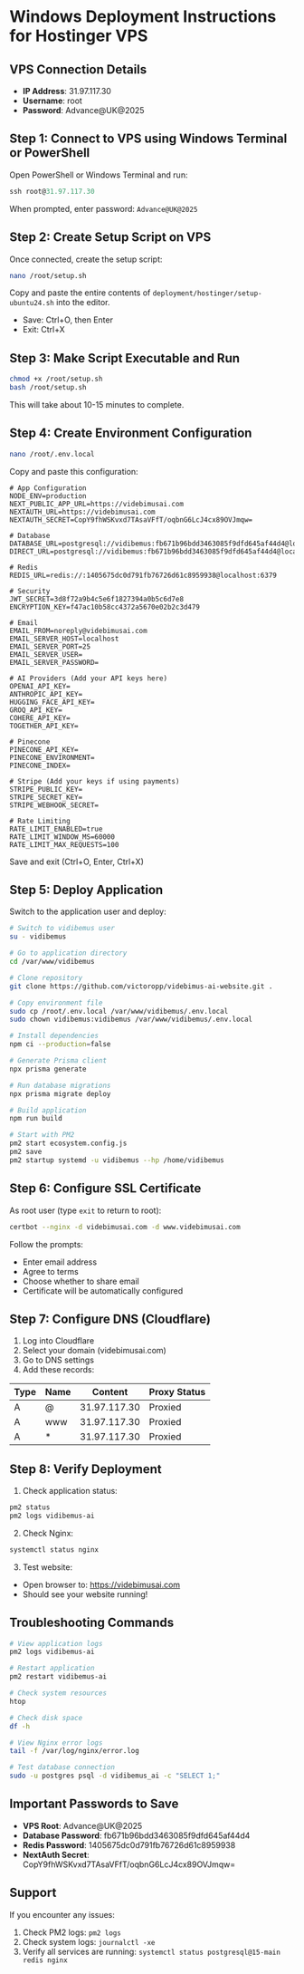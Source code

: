 # Windows Deployment Instructions for Hostinger VPS

## VPS Connection Details
- **IP Address**: 31.97.117.30
- **Username**: root
- **Password**: Advance@UK@2025

## Step 1: Connect to VPS using Windows Terminal or PowerShell

Open PowerShell or Windows Terminal and run:
```powershell
ssh root@31.97.117.30
```

When prompted, enter password: `Advance@UK@2025`

## Step 2: Create Setup Script on VPS

Once connected, create the setup script:
```bash
nano /root/setup.sh
```

Copy and paste the entire contents of `deployment/hostinger/setup-ubuntu24.sh` into the editor.
- Save: Ctrl+O, then Enter
- Exit: Ctrl+X

## Step 3: Make Script Executable and Run

```bash
chmod +x /root/setup.sh
bash /root/setup.sh
```

This will take about 10-15 minutes to complete.

## Step 4: Create Environment Configuration

```bash
nano /root/.env.local
```

Copy and paste this configuration:
```env
# App Configuration
NODE_ENV=production
NEXT_PUBLIC_APP_URL=https://videbimusai.com
NEXTAUTH_URL=https://videbimusai.com
NEXTAUTH_SECRET=CopY9fhWSKvxd7TAsaVFfT/oqbnG6LcJ4cx89OVJmqw=

# Database
DATABASE_URL=postgresql://vidibemus:fb671b96bdd3463085f9dfd645af44d4@localhost:5432/vidibemus_ai
DIRECT_URL=postgresql://vidibemus:fb671b96bdd3463085f9dfd645af44d4@localhost:5432/vidibemus_ai

# Redis
REDIS_URL=redis://:1405675dc0d791fb76726d61c8959938@localhost:6379

# Security
JWT_SECRET=3d8f72a9b4c5e6f1827394a0b5c6d7e8
ENCRYPTION_KEY=f47ac10b58cc4372a5670e02b2c3d479

# Email
EMAIL_FROM=noreply@videbimusai.com
EMAIL_SERVER_HOST=localhost
EMAIL_SERVER_PORT=25
EMAIL_SERVER_USER=
EMAIL_SERVER_PASSWORD=

# AI Providers (Add your API keys here)
OPENAI_API_KEY=
ANTHROPIC_API_KEY=
HUGGING_FACE_API_KEY=
GROQ_API_KEY=
COHERE_API_KEY=
TOGETHER_API_KEY=

# Pinecone
PINECONE_API_KEY=
PINECONE_ENVIRONMENT=
PINECONE_INDEX=

# Stripe (Add your keys if using payments)
STRIPE_PUBLIC_KEY=
STRIPE_SECRET_KEY=
STRIPE_WEBHOOK_SECRET=

# Rate Limiting
RATE_LIMIT_ENABLED=true
RATE_LIMIT_WINDOW_MS=60000
RATE_LIMIT_MAX_REQUESTS=100
```

Save and exit (Ctrl+O, Enter, Ctrl+X)

## Step 5: Deploy Application

Switch to the application user and deploy:
```bash
# Switch to vidibemus user
su - vidibemus

# Go to application directory
cd /var/www/vidibemus

# Clone repository
git clone https://github.com/victoropp/videbimus-ai-website.git .

# Copy environment file
sudo cp /root/.env.local /var/www/vidibemus/.env.local
sudo chown vidibemus:vidibemus /var/www/vidibemus/.env.local

# Install dependencies
npm ci --production=false

# Generate Prisma client
npx prisma generate

# Run database migrations
npx prisma migrate deploy

# Build application
npm run build

# Start with PM2
pm2 start ecosystem.config.js
pm2 save
pm2 startup systemd -u vidibemus --hp /home/vidibemus
```

## Step 6: Configure SSL Certificate

As root user (type `exit` to return to root):
```bash
certbot --nginx -d videbimusai.com -d www.videbimusai.com
```

Follow the prompts:
- Enter email address
- Agree to terms
- Choose whether to share email
- Certificate will be automatically configured

## Step 7: Configure DNS (Cloudflare)

1. Log into Cloudflare
2. Select your domain (videbimusai.com)
3. Go to DNS settings
4. Add these records:

| Type | Name | Content | Proxy Status |
|------|------|---------|--------------|
| A | @ | 31.97.117.30 | Proxied |
| A | www | 31.97.117.30 | Proxied |
| A | * | 31.97.117.30 | Proxied |

## Step 8: Verify Deployment

1. Check application status:
```bash
pm2 status
pm2 logs vidibemus-ai
```

2. Check Nginx:
```bash
systemctl status nginx
```

3. Test website:
- Open browser to: https://videbimusai.com
- Should see your website running!

## Troubleshooting Commands

```bash
# View application logs
pm2 logs vidibemus-ai

# Restart application
pm2 restart vidibemus-ai

# Check system resources
htop

# Check disk space
df -h

# View Nginx error logs
tail -f /var/log/nginx/error.log

# Test database connection
sudo -u postgres psql -d vidibemus_ai -c "SELECT 1;"
```

## Important Passwords to Save

- **VPS Root**: Advance@UK@2025
- **Database Password**: fb671b96bdd3463085f9dfd645af44d4
- **Redis Password**: 1405675dc0d791fb76726d61c8959938
- **NextAuth Secret**: CopY9fhWSKvxd7TAsaVFfT/oqbnG6LcJ4cx89OVJmqw=

## Support

If you encounter any issues:
1. Check PM2 logs: `pm2 logs`
2. Check system logs: `journalctl -xe`
3. Verify all services are running: `systemctl status postgresql@15-main redis nginx`
